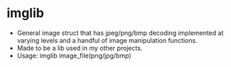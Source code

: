 # imglib
- General image struct that has jpeg/png/bmp decoding implemented at varying levels and a handful of image manipulation functions.
- Made to be a lib used in my other projects.
- Usage: imglib image_file(png/jpg/bmp)
